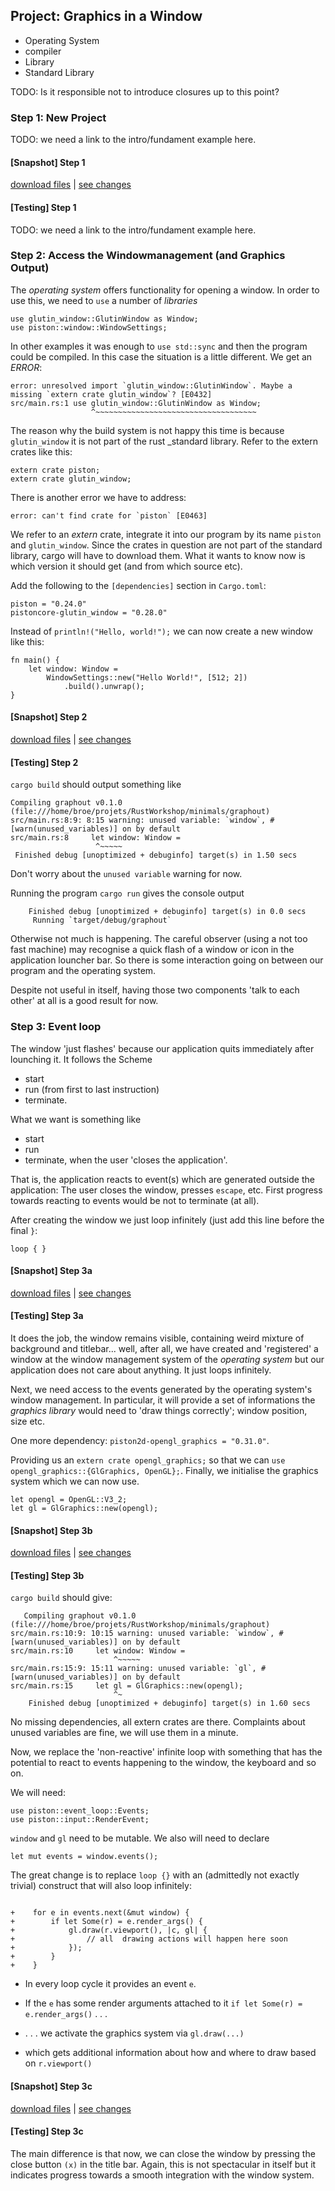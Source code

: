 

Project: Graphics in a Window
-----------------------------

* Operating System
* compiler
* Library
* Standard Library

TODO: Is it responsible not to introduce closures up to this point?


### Step 1: New Project

TODO: we need a link to the intro/fundament example here.


#### [Snapshot] Step 1
[download files](https://github.com/broesamle/RustWorkshop/releases/tag/graphout01_new-project)
|
[see changes](https://github.com/broesamle/RustWorkshop/commit/c7dd93813e05d4142ad64fa903013cfa22331f30)

#### [Testing] Step 1
TODO: we need a link to the intro/fundament example here.


### Step 2: Access the Windowmanagement (and Graphics Output)

The _operating system_ offers functionality for opening a window. In order to use this, we need to `use` a number of _libraries_

```
use glutin_window::GlutinWindow as Window;
use piston::window::WindowSettings;
```

In other examples it was enough to `use std::sync` and then the program could be compiled. In this case the situation is a little different. We get an *ERROR*:

```
error: unresolved import `glutin_window::GlutinWindow`. Maybe a missing `extern crate glutin_window`? [E0432]
src/main.rs:1 use glutin_window::GlutinWindow as Window;
                  ^~~~~~~~~~~~~~~~~~~~~~~~~~~~~~~~~~~~~
```

The reason why the build system is not happy this time is because `glutin_window` it is not part of the rust _standard library. Refer to the extern crates like this:
```
extern crate piston;
extern crate glutin_window;
```

There is another error we have to address:

```
error: can't find crate for `piston` [E0463]
```

We refer to an _extern_ crate, integrate it into our program by its name `piston` and `glutin_window`. Since the crates in question are not part of the standard library, cargo will have to download them. What it wants to know now is which version it should get (and from which source etc).

Add the following to the `[dependencies]` section in `Cargo.toml`:

```
piston = "0.24.0"
pistoncore-glutin_window = "0.28.0"
```

Instead of `println!("Hello, world!");` we can now create a new window like this:

```
fn main() {
    let window: Window =
        WindowSettings::new("Hello World!", [512; 2])
            .build().unwrap();
}
```

#### [Snapshot] Step 2
[download files](https://github.com/broesamle/RustWorkshop/releases/tag/graphout02_open-window)
|
[see changes](https://github.com/broesamle/RustWorkshop/commit/3495e498198651826cb58e27c0fcdeb7d9f15064)

#### [Testing] Step 2

`cargo build` should output something like

```
Compiling graphout v0.1.0 (file:///home/broe/projets/RustWorkshop/minimals/graphout)
src/main.rs:8:9: 8:15 warning: unused variable: `window`, #[warn(unused_variables)] on by default
src/main.rs:8     let window: Window =
                   ^~~~~~
 Finished debug [unoptimized + debuginfo] target(s) in 1.50 secs
```

Don't worry about the `unused variable` warning for now.

Running the program `cargo run` gives the console output

```
    Finished debug [unoptimized + debuginfo] target(s) in 0.0 secs
     Running `target/debug/graphout`
```

Otherwise not much is happening. The careful observer (using a not too fast machine) may recognise a quick flash of a window or icon in the application louncher bar. So there is some interaction going on between our program and the operating system.

Despite not useful in itself, having those two components 'talk to each other' at all is a good result for now.


### Step 3: Event loop

The window 'just flashes' because our application quits immediately after lounching it. It follows the Scheme
* start
* run (from first to last instruction)
* terminate.

What we want is something like
* start
* run
* terminate, when the user 'closes the application'.

That is, the application reacts to event(s) which are generated outside the application: The user closes the window, presses `escape`, etc. First progress  towards reacting to events would be not to terminate (at all).

After creating the window we just loop infinitely (just add this line before the final `}`:

```
loop { }
```

#### [Snapshot] Step 3a
[download files](https://github.com/broesamle/RustWorkshop/releases/tag/graphout03a_infinite-loop)
|
[see changes](https://github.com/broesamle/RustWorkshop/commit/5cc87606651ac43ad0aeb7c00e30ed48fba96be7)

#### [Testing] Step 3a

It does the job, the window remains visible, containing weird mixture of background and titlebar... well, after all, we have created and 'registered' a window at the window management system of the _operating system_ but our application does not care about anything. It just loops infinitely.


Next, we need access to the events generated by the operating system's window management. In particular, it will provide a set of informations the _graphics library_ would need to 'draw things correctly'; window position, size etc.

One more dependency: `piston2d-opengl_graphics = "0.31.0"`.

Providing us an `extern crate opengl_graphics;` so that we can `use opengl_graphics::{GlGraphics, OpenGL};`.
Finally, we initialise the graphics system which we can now use.

```
let opengl = OpenGL::V3_2;
let gl = GlGraphics::new(opengl);
```

#### [Snapshot] Step 3b
[download files](https://github.com/broesamle/RustWorkshop/releases/tag/graphout03b_opengl_graphics)
|
[see changes](https://github.com/broesamle/RustWorkshop/commit/a74eabff42f439c633323ea22f4f1f82a00c07e2)

#### [Testing] Step 3b

`cargo build` should give:

```
   Compiling graphout v0.1.0 (file:///home/broe/projets/RustWorkshop/minimals/graphout)
src/main.rs:10:9: 10:15 warning: unused variable: `window`, #[warn(unused_variables)] on by default
src/main.rs:10     let window: Window =
                       ^~~~~~
src/main.rs:15:9: 15:11 warning: unused variable: `gl`, #[warn(unused_variables)] on by default
src/main.rs:15     let gl = GlGraphics::new(opengl);
                       ^~
    Finished debug [unoptimized + debuginfo] target(s) in 1.60 secs
```
No missing dependencies, all extern crates are there.
Complaints about unused variables are fine, we will use them in a minute.

Now, we replace the 'non-reactive' infinite loop with something that has the potential to react to events happening to the window, the keyboard and so on.

We will need:
```
use piston::event_loop::Events;
use piston::input::RenderEvent;
```

`window` and `gl` need to be mutable. We also will need to declare

```
let mut events = window.events();
```

The great change is to replace `loop {}` with an (admittedly not exactly trivial) construct that will also loop infinitely:
```

+    for e in events.next(&mut window) {
+        if let Some(r) = e.render_args() {
+            gl.draw(r.viewport(), |c, gl| {
+                // all  drawing actions will happen here soon
+            });
+        }
+    }
```

* In every loop cycle it provides an event `e`.

* If the `e` has some render arguments attached to it `if let Some(r) = e.render_args()` . . .
* . . . we activate the graphics system via `gl.draw(...)`
* which gets additional information about how and where to draw based on `r.viewport()`

#### [Snapshot] Step 3c
[download files](https://github.com/broesamle/RustWorkshop/releases/tag/graphout03c_eventloop%2Bwindow)
|
[see changes](https://github.com/broesamle/RustWorkshop/commit/0f66156843c0732821572b34ff1bf453f4d303ed)

#### [Testing] Step 3c
The main difference is that now, we can close the window by pressing the close button `(x)` in the title bar. Again, this is not spectacular in itself but it indicates progress towards a smooth integration with the window system.
